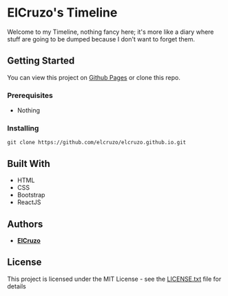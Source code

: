# ElCruzo's Timeline

Welcome to my Timeline, nothing fancy here; it's more like a diary where stuff are going to be dumped because I don't want to forget them.

## Getting Started

You can view this project on [Github Pages](elcruzo.github.io) or clone this repo.

### Prerequisites

* Nothing

### Installing

```
git clone https://github.com/elcruzo/elcruzo.github.io.git
```

## Built With

* HTML
* CSS
* Bootstrap
* ReactJS

## Authors

* [**ElCruzo**](https://github.com/elcruzo)

## License

This project is licensed under the MIT License - see the [LICENSE.txt](LICENSE.txt) file for details
